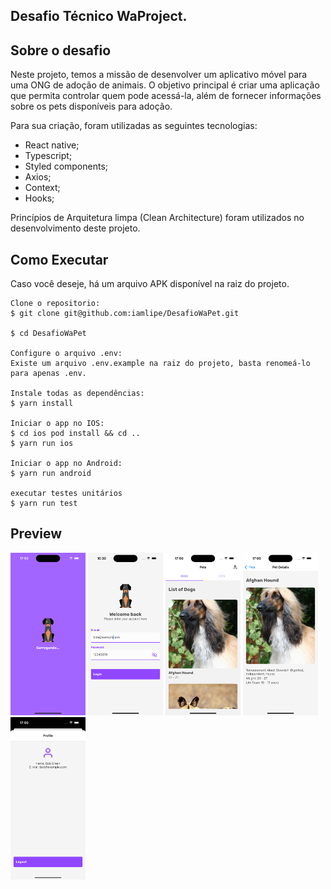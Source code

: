 ## Desafio Técnico WaProject.

## Sobre o desafio

Neste projeto, temos a missão de desenvolver um aplicativo móvel para uma ONG de adoção de animais. O objetivo principal é criar uma aplicação que permita controlar quem pode acessá-la, além de fornecer informações sobre os pets disponíveis para adoção.

Para sua criação, foram utilizadas as seguintes tecnologias:

- React native;
- Typescript;
- Styled components;
- Axios;
- Context;
- Hooks;

Princípios de Arquitetura limpa (Clean Architecture) foram utilizados no desenvolvimento deste projeto.

## Como Executar

Caso você deseje, há um arquivo APK disponível na raiz do projeto.

```terminal
Clone o repositorio:
$ git clone git@github.com:iamlipe/DesafioWaPet.git

$ cd DesafioWaPet

Configure o arquivo .env:
Existe um arquivo .env.example na raiz do projeto, basta renomeá-lo para apenas .env.

Instale todas as dependências:
$ yarn install

Iniciar o app no IOS:
$ cd ios pod install && cd ..
$ yarn run ios

Iniciar o app no Android:
$ yarn run android

executar testes unitários
$ yarn run test
```

## Preview

<div>
 <img src="./src/main/assets/imgs/sync-screen.png" width=120 />
 <img src="./src/main/assets/imgs/login-screen.png" width=120 />
 <img src="./src/main/assets/imgs/pets-screen.png" width=120 />
 <img src="./src/main/assets/imgs/pet-details-screen.png" width=120 />
 <img src="./src/main/assets/imgs/profile-screen.png" width=120 />
</div>
